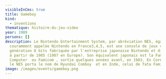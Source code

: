 ```yaml
---
visibleInCms: true
title: Gameboy
kind:
  - inventions
thematique: histoire-du-jeu-video
year: 1989
persons: []
description: Le Nintendo Entertainment System, par abréviation NES, également
  couramment appelée Nintendo en France3,4,5, est une console de jeux vidéo de
  génération 8 bits fabriquée par l'entreprise japonaise Nintendo et distribuée
  à partir de 1985 (1987 en Europe). Son équivalent japonais est la Family
  Computer  ou Famicom , sortie quelques années avant, en 1983. En Corée du Sud,
  le NES porta le nom de Hyundai Comboy  et en Inde, celui de Tata Famicom.
image: /images/events/gameboy.png
---
```

